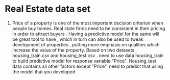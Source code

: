 # Real Estate data set 
1. Price of a property is one of the most important decision criterion when people buy homes. Real state firms need to be consistent in their pricing in order to attract buyers . Having a predictive model for the same will be great tool to have , which in turn can also be used to tweak development of properties , putting more emphasis on qualities which increase the value of the property.
Based on two datasets , housing_train.csv and housing_test.csv . need to use data housing_train to build predictive model for response variable "Price". Housing_test data contains all other factors except "Price",  need to predict that using the model that you developed